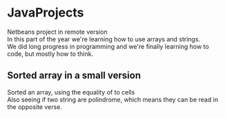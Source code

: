 # JavaProjects

Netbeans project in remote version <br>
In this part of the year we're learning how to use arrays and strings. <br>
We did long progress in programming and we're finally learning how to code, but mostly how to think.

## Sorted array in a small version
Sorted an array, using the equality of to cells <br>
Also seeing if two string are polindrome, which means they can be read in the opposite verse.
